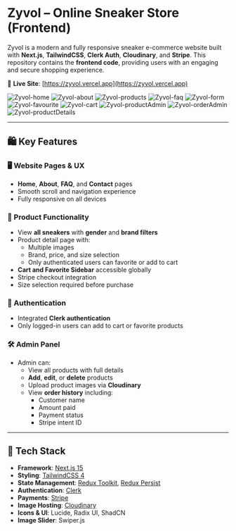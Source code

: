# Zyvol – Online Sneaker Store (Frontend)

Zyvol is a modern and fully responsive sneaker e-commerce website built with **Next.js**, **TailwindCSS**, **Clerk Auth**, **Cloudinary**, and **Stripe**. This repository contains the **frontend code**, providing users with an engaging and secure shopping experience.

🔗 **Live Site**: [https://zyvol.vercel.app](https://zyvol.vercel.app)

![Zyvol-home](https://github.com/user-attachments/assets/ecdde02a-2eb4-4e7d-97cc-031b7f951859)
![Zyvol-about](https://github.com/user-attachments/assets/37181eb3-1c99-4fb4-b8ed-dbcf3b6ce65b)
![Zyvol-products](https://github.com/user-attachments/assets/40588d25-3e2a-4e8a-96db-26c3ed181404)
![Zyvol-faq](https://github.com/user-attachments/assets/536df6d9-c923-4970-a2bc-52175e0a9fbd)
![Zyvol-form](https://github.com/user-attachments/assets/6d8bc890-b244-4642-be77-3f25edc9e357)
![Zyvol-favourite](https://github.com/user-attachments/assets/e79a6733-4705-4e4a-b0d1-7e6855e9b13a)
![Zyvol-cart](https://github.com/user-attachments/assets/28a6f7e8-df65-46dd-b1ed-d21490be8f0c)
![Zyvol-productAdmin](https://github.com/user-attachments/assets/be920c7d-8a2c-4c3a-bf01-ec8737995fe6)
![Zyvol-orderAdmin](https://github.com/user-attachments/assets/35a2d6d1-e10d-49a5-bda8-b6b63b33f242)
![Zyvol-productDetails](https://github.com/user-attachments/assets/1c4f0553-70f1-49f5-a0da-2bb48802023a)

---

## 🛍️ Key Features

### 🖥️ Website Pages & UX
- **Home**, **About**, **FAQ**, and **Contact** pages
- Smooth scroll and navigation experience
- Fully responsive on all devices

### 👟 Product Functionality
- View **all sneakers** with **gender** and **brand filters**
- Product detail page with:
  - Multiple images
  - Brand, price, and size selection
  - Only authenticated users can favorite or add to cart
- **Cart and Favorite Sidebar** accessible globally
- Stripe checkout integration
- Size selection required before purchase

### 🔐 Authentication
- Integrated **Clerk authentication**
- Only logged-in users can add to cart or favorite products

### 🛠️ Admin Panel
- Admin can:
  - View all products with full details
  - **Add**, **edit**, or **delete** products
  - Upload product images via **Cloudinary**
  - View **order history** including:
    - Customer name
    - Amount paid
    - Payment status
    - Stripe intent ID
      
---

## 🧰 Tech Stack

- **Framework**: [Next.js 15](https://nextjs.org/)
- **Styling**: [TailwindCSS 4](https://tailwindcss.com/)
- **State Management**: [Redux Toolkit](https://redux-toolkit.js.org/), [Redux Persist](https://github.com/rt2zz/redux-persist)
- **Authentication**: [Clerk](https://clerk.dev/)
- **Payments**: [Stripe](https://stripe.com/)
- **Image Hosting**: [Cloudinary](https://cloudinary.com/)
- **Icons & UI**: Lucide, Radix UI, ShadCN
- **Image Slider**: Swiper.js
